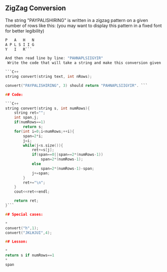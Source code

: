 
## ZigZag Conversion

 The string "PAYPALISHIRING" is written in a zigzag pattern on a given number of rows like this: (you may want to display this pattern in a fixed font for better legibility)

```C
P   A   H   N
A P L S I I G
Y   I   R```

And then read line by line: "PAHNAPLSIIGYIR"
 Write the code that will take a string and make this conversion given a number of rows:

```C++
string convert(string text, int nRows);

convert("PAYPALISHIRING", 3) should return "PAHNAPLSIIGYIR". ```

## Code:

```C++
string convert(string s, int numRows){
    string ret="";
    int span,j;
    if(numRows==1)
        return s;
    for(int i=0;i<numRows;++i){
        span=2*i;
        j=i;
        while(j<s.size()){
            ret+=s[j];
            if(span==0||span==2*(numRows-1))
                span=2*(numRows-1);
            else
                span=2*(numRows-1)-span;
            j+=span;
        }
        ret+="\n";
    }
    cout<<ret<<endl;

    return ret;
}```

## Special cases:

* 
convert("h",1);
convert("JKLHJUI",4);

## Lesson:

*
return s if numRows==1
* 
span

